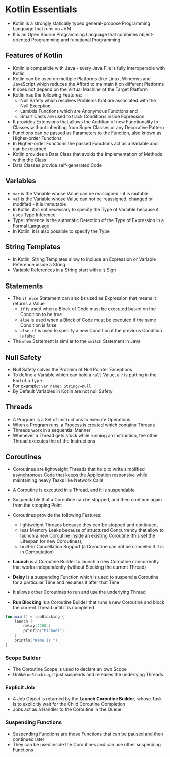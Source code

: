 # Kotlin Essentials

- Kotlin is a strongly statically typed general-propose Programming Language that runs on JVM
- It is an Open Source Programming Language that combines object-oriented Programming and functional Programming

## Features of Kotlin

- Kotlin is compatible with Java - every Java File is fully interoperable with Kotlin
- Kotlin can be used on multiple Platforms (like Linux, Windows and JavaScript which reduces the Afford to maintain it
  on different Platforms
- It does not depend on the Virtual Machine of the Target Platform
- Kotlin has the following Features:
    - Null Safety which resolves Problems that are associated with the Null Exception,
    - Lambda Functions which are Anonymous Functions and
    - Smart Casts are used to track Conditions inside Expression
- It provides Extensions that allows the Addition of new Functionality to Classes without inheriting from Super Classes
  or any Decorative Pattern
- Functions can be passed as Parameters to the Function, also known as Higher-order Functions
- In Higher-order Functions the passed Functions act as a Variable and can be returned
- Kotlin provides a Data Class that avoids the Implementation of Methods within the Class
- Data Classes provide self-generated Code

## Variables

- `var` is the Variable whose Value can be reassigned - it is mutable
- `val` is the Variable whose Value can not be reassigned, changed or modified - it is immutable
- In Kotlin, it is not necessary to specify the Type of Variable because it uses Type Inference
- Type Inference is the automatic Detection of the Type of Expression in a Formal Language
- In Kotlin, it is also possible to specify the Type

## String Templates

- In Kotlin, String Templates allow to include an Expression or Variable Reference inside a String
- Variable References in a String start with a `$` Sign

## Statements

- The `if else` Statement can also bs used as Expression that means it returns a Value
    - `if` is used when a Block of Code must be executed based on the Condition to be true
    - `else` is used when a Block of Code must be executed if the same Condition is false
    - `else if` is used to specify a new Condition if the previous Condition is false
- The `when` Statement is similar to the `switch` Statement in Java

## Null Safety

- Null Safety solves the Problem of Null Pointer Exceptions
- To define a Variable which can hold a `null` Value, a `?` is putting in the End of a Type
- For example: `var name: String?=null`
- By Default Variables in Kotlin are not null Safety

## Threads

- A Program is a Set of Instructions to execute Operations
- When a Program runs, a Process is created which contains Threads
- Threads work in a sequential Manner
- Whenever a Thread gets stuck while running an Instruction, the other Thread executes the of the Instructions

## Coroutines

- Coroutines are lightweight Threads that help to write simplified asynchronous Code that keeps the Application
  responsive while maintaining heavy Tasks like Network Calls
- A Coroutine is executed in a Thread, and it is suspendable
- Suspendable that a Coroutine can be stopped, and then continue again from the stopping Point
- Coroutines provide the following Features:
    - lightweight Threads because they can be stopped and continued,
    - less Memory Leaks because of structured Concurrency that allow to launch a new Coroutine inside an existing
      Coroutine (this set the Lifespan for new Coroutines),
    - built-in Cancellation Support (a Coroutine can not be canceled if it is in Computation)

- __Launch__ is a Coroutine Builder to launch a new Coroutine concurrently that works independently (without Blocking
  the current Thread)
- __Delay__ is a suspending Function which is used to suspend a Coroutine for a particular Time and resumes it after
  that Time
- It allows other Coroutines to run and use the underlying Thread
- __Run Blocking__ is a Coroutine Builder that runs a new Coroutine and block the current Thread until it is completed

```kotlin
fun main() = runBlocking {
    launch {
        delay(4200L)
        println("Michael")
    }
    println("Name is ")
}
```

### Scope Builder

- The Coroutine Scope is used to declare an own Scope
- Unlike `unBlocking`, it just suspends and releases the underlying Threads

### Explicit Job

- A Job Object is returned by the __Launch Coroutine Builder__, whose Task is to explicitly wait for the Child Coroutine
  Completion
- Jobs act as a Handler to the Coroutine in the Queue

### Suspending Functions

- Suspending Functions are those Functions that can be paused and then continued later
- They can be used inside the Coroutines and can use other suspending Functions